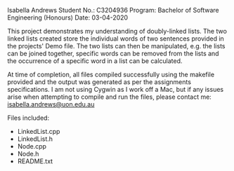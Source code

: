 Isabella Andrews
Student No.:    C3204936
Program:        Bachelor of Software Engineering (Honours)
Date:           03-04-2020

This project demonstrates my understanding of doubly-linked lists. The two linked lists created store the
individual words of two sentences provided in the projects' Demo file. The two lists can then be manipulated,
e.g. the lists can be joined together, specific words can be removed from the lists and the occurrence of a specific
word in a list can be calculated.

At time of completion, all files compiled successfully using the makefile provided and the output was generated
as per the assignments specifications. I am not using Cygwin as I work off a Mac, but if any issues arise
when attempting to compile and run the files, please contact me: isabella.andrews@uon.edu.au

Files included:
- LinkedList.cpp
- LinkedList.h
- Node.cpp
- Node.h
- README.txt
